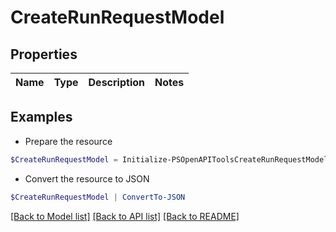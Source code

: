 # CreateRunRequestModel
## Properties

Name | Type | Description | Notes
------------ | ------------- | ------------- | -------------

## Examples

- Prepare the resource
```powershell
$CreateRunRequestModel = Initialize-PSOpenAPIToolsCreateRunRequestModel 
```

- Convert the resource to JSON
```powershell
$CreateRunRequestModel | ConvertTo-JSON
```

[[Back to Model list]](../README.md#documentation-for-models) [[Back to API list]](../README.md#documentation-for-api-endpoints) [[Back to README]](../README.md)

